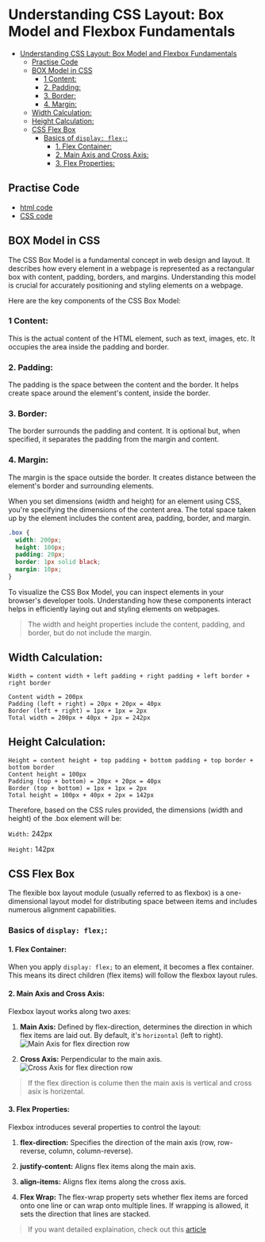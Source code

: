 # Understanding CSS Layout: Box Model and Flexbox Fundamentals

- [Understanding CSS Layout: Box Model and Flexbox Fundamentals](#understanding-css-layout-box-model-and-flexbox-fundamentals)
  - [Practise Code](#practise-code)
  - [BOX Model in CSS](#box-model-in-css)
    - [1 Content:](#1-content)
    - [2. Padding:](#2-padding)
    - [3. Border:](#3-border)
    - [4. Margin:](#4-margin)
  - [Width Calculation:](#width-calculation)
  - [Height Calculation:](#height-calculation)
  - [CSS Flex Box](#css-flex-box)
    - [Basics of `display: flex;`:](#basics-of-display-flex)
      - [1. Flex Container:](#1-flex-container)
      - [2. Main Axis and Cross Axis:](#2-main-axis-and-cross-axis)
      - [3. Flex Properties:](#3-flex-properties)

## Practise Code

- [html code](./index.html)
- [CSS code](./main.css)

## BOX Model in CSS

The CSS Box Model is a fundamental concept in web design and layout. It describes how every element in a webpage is represented as a rectangular box with content, padding, borders, and margins. Understanding this model is crucial for accurately positioning and styling elements on a webpage.

Here are the key components of the CSS Box Model:

### 1 Content:

This is the actual content of the HTML element, such as text, images, etc. It occupies the area inside the padding and border.

### 2. Padding:

The padding is the space between the content and the border. It helps create space around the element's content, inside the border.

### 3. Border:

The border surrounds the padding and content. It is optional but, when specified, it separates the padding from the margin and content.

### 4. Margin:

The margin is the space outside the border. It creates distance between the element's border and surrounding elements.

When you set dimensions (width and height) for an element using CSS, you're specifying the dimensions of the content area. The total space taken up by the element includes the content area, padding, border, and margin.

```CSS
.box {
  width: 200px;
  height: 100px;
  padding: 20px;
  border: 1px solid black;
  margin: 10px;
}
```

To visualize the CSS Box Model, you can inspect elements in your browser's developer tools. Understanding how these components interact helps in efficiently laying out and styling elements on webpages.

> The width and height properties include the content, padding, and border, but do not include the margin.

## Width Calculation:

```
Width = content width + left padding + right padding + left border + right border

Content width = 200px
Padding (left + right) = 20px + 20px = 40px
Border (left + right) = 1px + 1px = 2px
Total width = 200px + 40px + 2px = 242px

```

## Height Calculation:

```
Height = content height + top padding + bottom padding + top border + bottom border
Content height = 100px
Padding (top + bottom) = 20px + 20px = 40px
Border (top + bottom) = 1px + 1px = 2px
Total height = 100px + 40px + 2px = 142px
```

Therefore, based on the CSS rules provided, the dimensions (width and height) of the .box element will be:

`Width:` 242px

`Height:` 142px

## CSS Flex Box

The flexible box layout module (usually referred to as flexbox) is a one-dimensional layout model for distributing space between items and includes numerous alignment capabilities.

### Basics of `display: flex;`:

#### 1. Flex Container:

When you apply `display: flex;` to an element, it becomes a flex container. This means its direct children (flex items) will follow the flexbox layout rules.

#### 2. Main Axis and Cross Axis:

Flexbox layout works along two axes:

1. **Main Axis:** Defined by flex-direction, determines the direction in which flex items are laid out. By default, it's `horizontal` (left to right).
   ![Main Axis for flex direction row](https://developer.mozilla.org/en-US/docs/Web/CSS/CSS_flexible_box_layout/Basic_concepts_of_flexbox/basics1.svg)

2. **Cross Axis:** Perpendicular to the main axis.
   ![Cross Axis for flex direction row](https://developer.mozilla.org/en-US/docs/Web/CSS/CSS_flexible_box_layout/Basic_concepts_of_flexbox/basics2.svg)

> If the flex direction is colume then the main axis is vertical and cross asix is horizental.

#### 3. Flex Properties:

Flexbox introduces several properties to control the layout:

1. **flex-direction:** Specifies the direction of the main axis (row, row-reverse, column, column-reverse).

2. **justify-content:** Aligns flex items along the main axis.

3. **align-items:** Aligns flex items along the cross axis.

4. **Flex Wrap:** The flex-wrap property sets whether flex items are forced onto one line or can wrap onto multiple lines. If wrapping is allowed, it sets the direction that lines are stacked.

> If you want detailed explaination, check out this [article](https://developer.mozilla.org/en-US/docs/Web/CSS/CSS_flexible_box_layout/Basic_concepts_of_flexbox)
